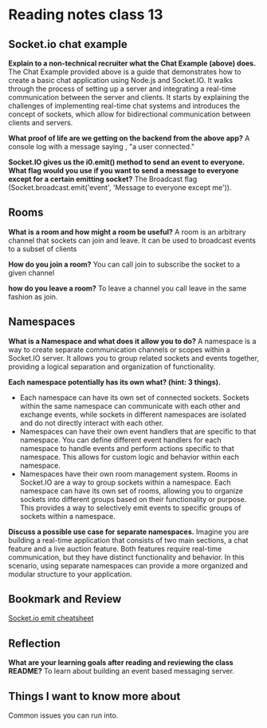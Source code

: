 # Reading notes class 13

## Socket.io chat example

**Explain to a non-technical recruiter what the Chat Example (above) does.**
The Chat Example provided above is a guide that demonstrates how to create a basic chat application using Node.js and Socket.IO. It walks through the process of setting up a server and integrating a real-time communication between the server and clients. It starts by explaining the challenges of implementing real-time chat systems and introduces the concept of sockets, which allow for bidirectional communication between clients and servers.

**What proof of life are we getting on the backend from the above app?**
A console log with a message saying , "a user connected."

**Socket.IO gives us the i0.emit() method to send an event to everyone. What flag would you use if you want to send a message to everyone except for a certain emitting socket?**
The Broadcast flag (Socket.broadcast.emit('event', 'Message to everyone except me')).

## Rooms

**What is a room and how might a room be useful?**
A room is an arbitrary channel that sockets can join and leave. It can be used to broadcast events to a subset of clients

**How do you join a room?**
You can call join to subscribe the socket to a given channel

**how do you leave a room?**
To leave a channel you call leave in the same fashion as join.

## Namespaces

**What is a Namespace and what does it allow you to do?**
A namespace is a way to create separate communication channels or scopes within a Socket.IO server. It allows you to group related sockets and events together, providing a logical separation and organization of functionality.

**Each namespace potentially has its own what? (hint: 3 things).**

- Each namespace can have its own set of connected sockets. Sockets within the same namespace can communicate with each other and exchange events, while sockets in different namespaces are isolated and do not directly interact with each other.
- Namespaces can have their own event handlers that are specific to that namespace. You can define different event handlers for each namespace to handle events and perform actions specific to that namespace. This allows for custom logic and behavior within each namespace.
- Namespaces have their own room management system. Rooms in Socket.IO are a way to group sockets within a namespace. Each namespace can have its own set of rooms, allowing you to organize sockets into different groups based on their functionality or purpose. This provides a way to selectively emit events to specific groups of sockets within a namespace.

**Discuss a possible use case for separate namespaces.**
Imagine you are building a real-time application that consists of two main sections, a chat feature and a live auction feature. Both features require real-time communication, but they have distinct functionality and behavior. In this scenario, using separate namespaces can provide a more organized and modular structure to your application.

## Bookmark and Review

[Socket.io emit cheatsheet](https://socket.io/docs/v4/emit-cheatsheet/)

## Reflection

**What are your learning goals after reading and reviewing the class README?**
To learn about building an event based messaging server.

## Things I want to know more about

Common issues you can run into.
